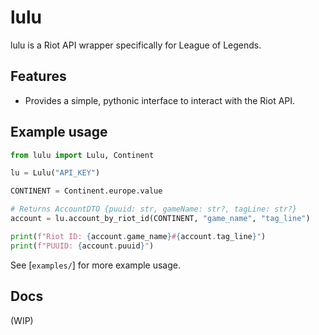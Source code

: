 # lulu

lulu is a Riot API wrapper specifically for League of Legends.

## Features

* Provides a simple, pythonic interface to interact with the Riot API.

## Example usage

```py
from lulu import Lulu, Continent

lu = Lulu("API_KEY")

CONTINENT = Continent.europe.value

# Returns AccountDTO {puuid: str, gameName: str?, tagLine: str?}
account = lu.account_by_riot_id(CONTINENT, "game_name", "tag_line")

print(f"Riot ID: {account.game_name}#{account.tag_line}")
print(f"PUUID: {account.puuid}")
```

See [`examples/`] for more example usage.

## Docs

(WIP)
